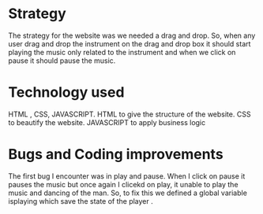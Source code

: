 # Strategy

The strategy for the website was we needed a drag and drop. So, when any user drag and drop the instrument on the drag and drop box it should start playing the music only related to the instrument and when we click on pause it should pause the music.

# Technology used

HTML , CSS, JAVASCRIPT.
HTML to give the structure of the website.
CSS to beautify the website.
JAVASCRIPT to apply business logic

# Bugs and Coding improvements

The first bug I encounter was in play and pause.
When I click on pause it pauses the music but once again I clicekd on play, it unable to play the music and dancing of the man. So, to fix this we defined a global variable isplaying which save the state of the player . 
        